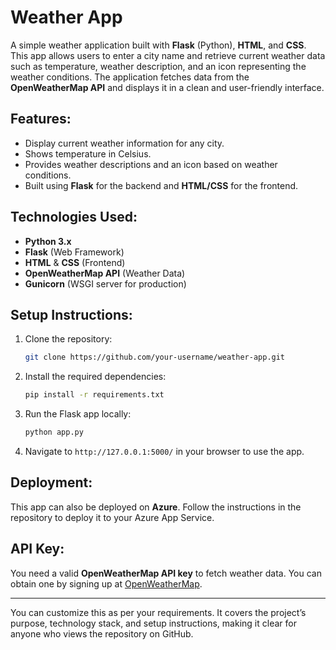 # Weather App

A simple weather application built with **Flask** (Python), **HTML**, and **CSS**. This app allows users to enter a city name and retrieve current weather data such as temperature, weather description, and an icon representing the weather conditions. The application fetches data from the **OpenWeatherMap API** and displays it in a clean and user-friendly interface.

## Features:
- Display current weather information for any city.
- Shows temperature in Celsius.
- Provides weather descriptions and an icon based on weather conditions.
- Built using **Flask** for the backend and **HTML/CSS** for the frontend.

## Technologies Used:
- **Python 3.x**
- **Flask** (Web Framework)
- **HTML** & **CSS** (Frontend)
- **OpenWeatherMap API** (Weather Data)
- **Gunicorn** (WSGI server for production)

## Setup Instructions:

1. Clone the repository:
   ```bash
   git clone https://github.com/your-username/weather-app.git
   ```

2. Install the required dependencies:
   ```bash
   pip install -r requirements.txt
   ```

3. Run the Flask app locally:
   ```bash
   python app.py
   ```

4. Navigate to `http://127.0.0.1:5000/` in your browser to use the app.

## Deployment:

This app can also be deployed on **Azure**. Follow the instructions in the repository to deploy it to your Azure App Service.

## API Key:
You need a valid **OpenWeatherMap API key** to fetch weather data. You can obtain one by signing up at [OpenWeatherMap](https://openweathermap.org/).

---

You can customize this as per your requirements. It covers the project’s purpose, technology stack, and setup instructions, making it clear for anyone who views the repository on GitHub.
